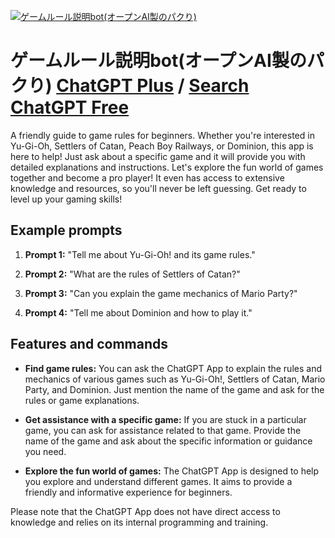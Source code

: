 
[![ゲームルール説明bot(オープンAI製のパクり)](null)](https://chat.openai.com/g/g-84Nvfc9FJ-gemururushuo-ming-bot-opunaizhi-nopakuri)

# ゲームルール説明bot(オープンAI製のパクり) [ChatGPT Plus](https://chat.openai.com/g/g-84Nvfc9FJ-gemururushuo-ming-bot-opunaizhi-nopakuri) / [Search ChatGPT Free](https://gptcall.net/index.html#/?search=%E3%82%B2%E3%83%BC%E3%83%A0%E3%83%AB%E3%83%BC%E3%83%AB%E8%AA%AC%E6%98%8Ebot(%E3%82%AA%E3%83%BC%E3%83%97%E3%83%B3AI%E8%A3%BD%E3%81%AE%E3%83%91%E3%82%AF%E3%82%8A))

A friendly guide to game rules for beginners. Whether you're interested in Yu-Gi-Oh, Settlers of Catan, Peach Boy Railways, or Dominion, this app is here to help! Just ask about a specific game and it will provide you with detailed explanations and instructions. Let's explore the fun world of games together and become a pro player! It even has access to extensive knowledge and resources, so you'll never be left guessing. Get ready to level up your gaming skills!

## Example prompts

1. **Prompt 1:** "Tell me about Yu-Gi-Oh! and its game rules."

2. **Prompt 2:** "What are the rules of Settlers of Catan?"

3. **Prompt 3:** "Can you explain the game mechanics of Mario Party?"

4. **Prompt 4:** "Tell me about Dominion and how to play it."

## Features and commands

- **Find game rules:** You can ask the ChatGPT App to explain the rules and mechanics of various games such as Yu-Gi-Oh!, Settlers of Catan, Mario Party, and Dominion. Just mention the name of the game and ask for the rules or game explanations.

- **Get assistance with a specific game:** If you are stuck in a particular game, you can ask for assistance related to that game. Provide the name of the game and ask about the specific information or guidance you need.

- **Explore the fun world of games:** The ChatGPT App is designed to help you explore and understand different games. It aims to provide a friendly and informative experience for beginners.

Please note that the ChatGPT App does not have direct access to knowledge and relies on its internal programming and training.


